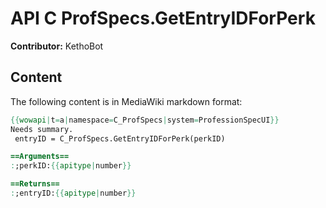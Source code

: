 # API C ProfSpecs.GetEntryIDForPerk

**Contributor:** KethoBot

## Content

The following content is in MediaWiki markdown format:

```mediawiki
{{wowapi|t=a|namespace=C_ProfSpecs|system=ProfessionSpecUI}}
Needs summary.
 entryID = C_ProfSpecs.GetEntryIDForPerk(perkID)

==Arguments==
:;perkID:{{apitype|number}}

==Returns==
:;entryID:{{apitype|number}}
```